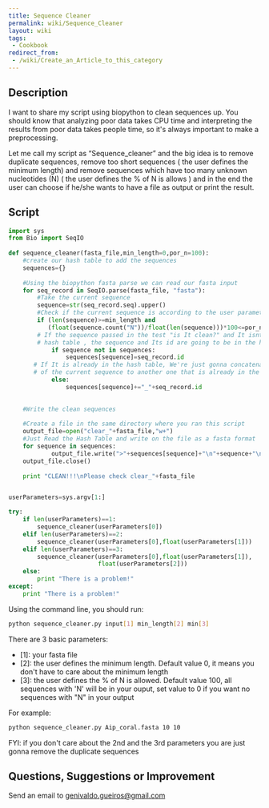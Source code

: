 ```yaml
---
title: Sequence Cleaner
permalink: wiki/Sequence_Cleaner
layout: wiki
tags:
 - Cookbook
redirect_from:
 - /wiki/Create_an_Article_to_this_category
---
```


Description
-----------

I want to share my script using biopython to clean sequences up. You
should know that analyzing poor data takes CPU time and interpreting the
results from poor data takes people time, so it's always important to
make a preprocessing.

Let me call my script as “Sequence\_cleaner” and the big idea is to
remove duplicate sequences, remove too short sequences ( the user
defines the minimum length) and remove sequences which have too many
unknown nucleotides (N) ( the user defines the % of N is allows ) and in
the end the user can choose if he/she wants to have a file as output or
print the result.

Script
------

``` python
import sys
from Bio import SeqIO
 
def sequence_cleaner(fasta_file,min_length=0,por_n=100):
    #create our hash table to add the sequences
    sequences={}
 
    #Using the biopython fasta parse we can read our fasta input
    for seq_record in SeqIO.parse(fasta_file, "fasta"):
        #Take the current sequence
        sequence=str(seq_record.seq).upper()
        #Check if the current sequence is according to the user parameters
        if (len(sequence)>=min_length and 
		   (float(sequence.count("N"))/float(len(sequence)))*100<=por_n):
        # If the sequence passed in the test "is It clean?" and It isnt in the
        # hash table , the sequence and Its id are going to be in the hash
            if sequence not in sequences:
                sequences[sequence]=seq_record.id
       # If It is already in the hash table, We're just gonna concatenate the ID
       # of the current sequence to another one that is already in the hash table
            else:
                sequences[sequence]+="_"+seq_record.id
 

    #Write the clean sequences
 
    #Create a file in the same directory where you ran this script
    output_file=open("clear_"+fasta_file,"w+")
    #Just Read the Hash Table and write on the file as a fasta format
    for sequence in sequences:
            output_file.write(">"+sequences[sequence]+"\n"+sequence+"\n")
    output_file.close()
    
    print "CLEAN!!!\nPlease check clear_"+fasta_file


userParameters=sys.argv[1:]

try:
    if len(userParameters)==1:
        sequence_cleaner(userParameters[0])
    elif len(userParameters)==2:
        sequence_cleaner(userParameters[0],float(userParameters[1]))
    elif len(userParameters)==3:
        sequence_cleaner(userParameters[0],float(userParameters[1]),
		                 float(userParameters[2]))
    else:
        print "There is a problem!"
except:
    print "There is a problem!"
```

Using the command line, you should run: 

``` bash
python sequence_cleaner.py input[1] min_length[2] min[3]
```

There are 3 basic parameters:

-   \[1\]: your fasta file
-   \[2\]: the user defines the minimum length. Default value 0, it means you
    don't have to care about the minimum length
-   \[3\]: the user defines the % of N is allowed. Default value 100, all
    sequences with 'N' will be in your ouput, set value to 0 if you want no
    sequences with "N" in your output

For example:

``` bash
python sequence_cleaner.py Aip_coral.fasta 10 10
```

FYI: if you don't care about the 2nd and the 3rd parameters you are just
gonna remove the duplicate sequences

Questions, Suggestions or Improvement
-------------------------------------

Send an email to genivaldo.gueiros@gmail.com
